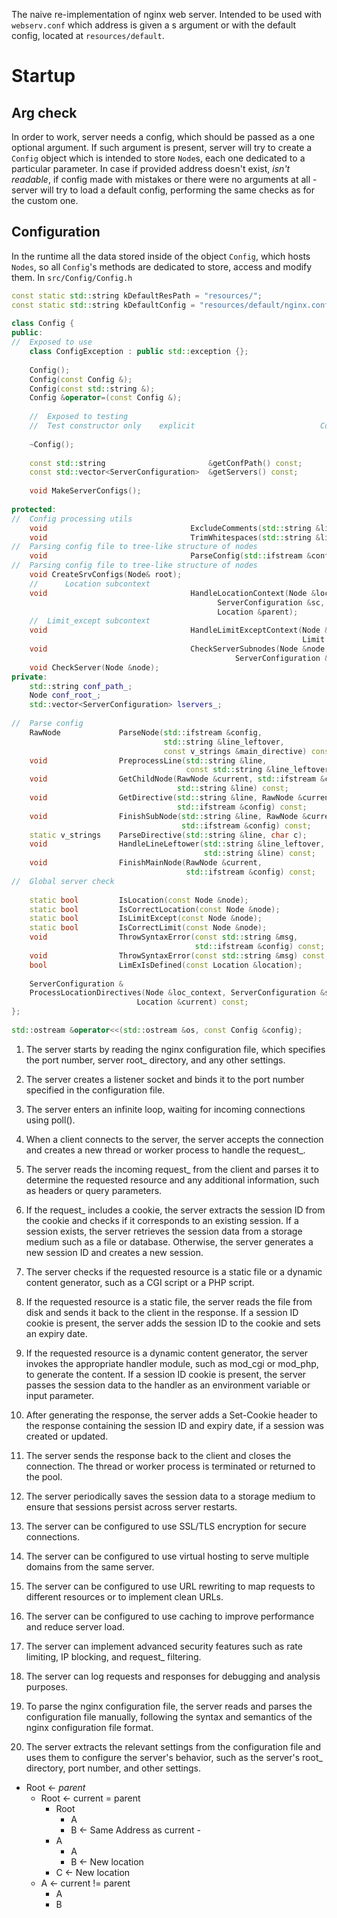 The naive re-implementation of nginx web server.
Intended to be used with `webserv.conf` which address is given a s argument or with the default config, located at `resources/default`.
# Startup
## Arg check
In order to work, server needs a config, which should be passed as a one optional argument. If such argument is present, server will try to create a `Config` object which is intended to store `Node`s, each one dedicated to a particular parameter.
In case if provided address doesn't exist, *isn't readable*, if config made with mistakes or there were no arguments at all - server will try to load a default config, performing the same checks as for the custom one.
## Configuration
In the runtime all the data stored inside of the object `Config`, which hosts `Nodes`, so all `Config`'s methods are dedicated to store, access and modify them.
In `src/Config/Config.h`
```cpp
const static std::string kDefaultResPath = "resources/";  
const static std::string kDefaultConfig = "resources/default/nginx.conf";  
  
class Config {  
public:  
//  Exposed to use  
    class ConfigException : public std::exception {};  
  
    Config();  
    Config(const Config &);  
    Config(const std::string &);  
    Config &operator=(const Config &);  
  
    //  Exposed to testing  
    //  Test constructor only    explicit                            Config(const Node &confRoot);  
  
    ~Config();  
  
    const std::string                       &getConfPath() const;  
    const std::vector<ServerConfiguration>  &getServers() const;  
  
    void MakeServerConfigs();  
  
protected:  
//  Config processing utils  
    void                                ExcludeComments(std::string &line) const;  
    void                                TrimWhitespaces(std::string &line) const;  
//  Parsing config file to tree-like structure of nodes  
    void                                ParseConfig(std::ifstream &config);  
//  Parsing config file to tree-like structure of nodes  
    void CreateSrvConfigs(Node& root);  
    //      Location subcontext  
    void                                HandleLocationContext(Node &loc_context,  
                                              ServerConfiguration &sc,  
                                              Location &parent);  
    //  Limit_except subcontext  
    void                                HandleLimitExceptContext(Node &node,  
                                                                 Limit &curr_limit) const;  
    void                                CheckServerSubnodes(Node &node,  
                                                  ServerConfiguration &current);  
    void CheckServer(Node &node);  
private:  
    std::string conf_path_;  
    Node conf_root_;  
    std::vector<ServerConfiguration> lservers_;  
  
//  Parse config  
    RawNode             ParseNode(std::ifstream &config,  
                                  std::string &line_leftover,  
                                  const v_strings &main_directive) const;  
    void                PreprocessLine(std::string &line,  
                                       const std::string &line_leftover) const;  
    void                GetChildNode(RawNode &current, std::ifstream &config,  
                                     std::string &line) const;  
    void                GetDirective(std::string &line, RawNode &current,  
                                     std::ifstream &config) const;  
    void                FinishSubNode(std::string &line, RawNode &current,  
                                      std::ifstream &config) const;  
    static v_strings    ParseDirective(std::string &line, char c);  
    void                HandleLineLeftower(std::string &line_leftover,  
                                           std::string &line) const;  
    void                FinishMainNode(RawNode &current,  
                                       std::ifstream &config) const;  
//  Global server check  
  
    static bool         IsLocation(const Node &node);  
    static bool         IsCorrectLocation(const Node &node);  
    static bool         IsLimitExcept(const Node &node);  
    static bool         IsCorrectLimit(const Node &node);  
    void                ThrowSyntaxError(const std::string &msg,  
                                         std::ifstream &config) const;  
    void                ThrowSyntaxError(const std::string &msg) const;  
    bool                LimExIsDefined(const Location &location);  
  
    ServerConfiguration &  
    ProcessLocationDirectives(Node &loc_context, ServerConfiguration &sc,  
                            Location &current) const;  
};  
  
std::ostream &operator<<(std::ostream &os, const Config &config);
```














































 1. The server starts by reading the nginx configuration file, which specifies the port number, server root_ directory, and any other settings.
 2. The server creates a listener socket and binds it to the port number specified in the configuration file.
 3. The server enters an infinite loop, waiting for incoming connections using poll().
 4. When a client connects to the server, the server accepts the connection and creates a new thread or worker process to handle the request_.
 5. The server reads the incoming request_ from the client and parses it to determine the requested resource and any additional information, such as headers or query parameters.
 6. If the request_ includes a cookie, the server extracts the session ID from the cookie and checks if it corresponds to an existing session. If a session exists, the server retrieves the session data from a storage medium such as a file or database. Otherwise, the server generates a new session ID and creates a new session.
 7. The server checks if the requested resource is a static file or a dynamic content generator, such as a CGI script or a PHP script.
 8. If the requested resource is a static file, the server reads the file from disk and sends it back to the client in the response. If a session ID cookie is present, the server adds the session ID to the cookie and sets an expiry date.
 9. If the requested resource is a dynamic content generator, the server invokes the appropriate handler module, such as mod_cgi or mod_php, to generate the content. If a session ID cookie is present, the server passes the session data to the handler as an environment variable or input parameter.
 10. After generating the response, the server adds a Set-Cookie header to the response containing the session ID and expiry date, if a session was created or updated.
 11. The server sends the response back to the client and closes the connection. The thread or worker process is terminated or returned to the pool.
 12. The server periodically saves the session data to a storage medium to ensure that sessions persist across server restarts.
13. The server can be configured to use SSL/TLS encryption for secure 
    connections.

14. The server can be configured to use virtual hosting to serve multiple 
domains from the same server.

15. The server can be configured to use URL rewriting to map requests to 
different resources or to implement clean URLs.

16. The server can be configured to use caching to improve performance and 
reduce server load.

17. The server can implement advanced security features such as rate limiting, 
IP blocking, and request_ filtering.

18. The server can log requests and responses for debugging and analysis 
    purposes.

19. To parse the nginx configuration file, the server reads and parses the 
configuration file manually, following the syntax and semantics of the nginx configuration file format.

20. The server extracts the relevant settings from the configuration file and 
uses them to configure the server's behavior, such as the server's root_ directory, port number, and other settings.



- Root <- *parent* 
	- Root <- current = parent
		- Root
			- A
			- B <- Same Address as current -
		- A
			- A
			- B <- New location
		- C <- New location
	- A <- current != parent
		- A
		- B